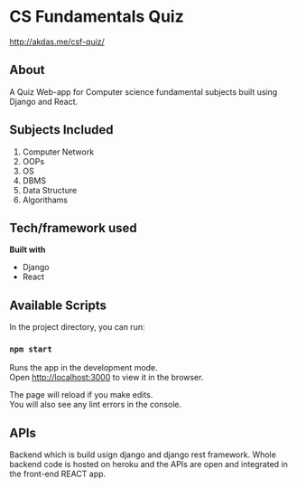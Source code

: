 # CS Fundamentals Quiz
http://akdas.me/csf-quiz/

## About
A Quiz Web-app for Computer science fundamental subjects built using
Django and React.

## Subjects Included
1. Computer Network
2. OOPs
3. OS
4. DBMS
5. Data Structure
6. Algorithams

## Tech/framework used
<b>Built with</b>
- Django
- React

## Available Scripts

In the project directory, you can run:

### `npm start`

Runs the app in the development mode.\
Open [http://localhost:3000](http://localhost:3000) to view it in the browser.

The page will reload if you make edits.\
You will also see any lint errors in the console.

## APIs
Backend which is build usign django and django rest framework. Whole backend code is hosted on heroku and the APIs are open and integrated in the front-end REACT app.
